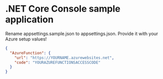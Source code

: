 ﻿# .NET Core Console sample application

Rename appsettings.sample.json to appsettings.json.
Provide it with your Azure setup values!

``` json
{
  "AzureFunction": {
    "url": "https://YOURNAME.azurewebsites.net",
    "code": "YOURAZUREFUNCTIONSACCESSCODE"
  } 
}
```